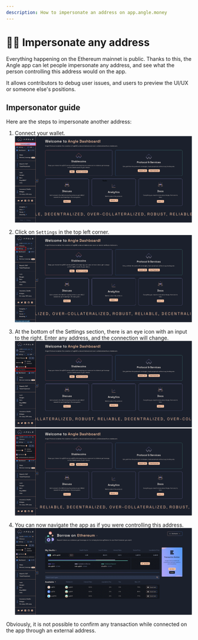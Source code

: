```yaml
---
description: How to impersonate an address on app.angle.money
---
```


# 🕵️‍♂️ Impersonate any address

Everything happening on the Ethereum mainnet is public. Thanks to this, the Angle app can let people impersonate any address, and see what the person controlling this address would on the app.

It allows contributors to debug user issues, and users to preview the UI/UX or someone else's positions.

## Impersonator guide

Here are the steps to impersonate another address:

1. Connect your wallet.
   ![Connect Wallet](../../.gitbook/assets/connect-wallet.png)

2. Click on `Settings` in the top left corner.
   ![Settings](../../.gitbook/assets/settings.png)

3. At the bottom of the Settings section, there is an eye icon with an input to the right. Enter any address, and the connection will change.
   ![Impersonator](../../.gitbook/assets/impersonator.png)
   ![Impersonator connected](../../.gitbook/assets/impersonator-connected-2.png)

4. You can now navigate the app as if you were controlling this address.
   ![Impersonator vaults](../../.gitbook/assets/impersonator-vault.png)

Obviously, it is not possible to confirm any transaction while connected on the app through an external address.
